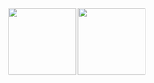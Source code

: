 <a>
<img height="137px" src="https://github-readme-stats.vercel.app/api?username=Sadicius&show_icons=true&theme=dark" />
<img height="137px" src="https://github-readme-stats.vercel.app/api/top-langs/?username=Sadicius&layout=compact&show_icons=true&theme=dark" />
</a>
